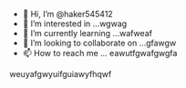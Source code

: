 - 👋 Hi, I’m @haker545412
- 👀 I’m interested in ...wgwag
- 🌱 I’m currently learning ...wafweaf
- 💞️ I’m looking to collaborate on ...gfawgw
- 📫 How to reach me ...
eawutfgwafgwgfa
<!---waefawegfwag

haker545412/haker545412 is a ✨ special ✨ repository because its `README.md` (this file) appears on your GitHub profile.
You can click the Preview link to take a look at your changes.
--->
weuyafgwyuifguiawyfhqwf

